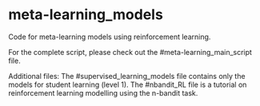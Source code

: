# meta-learning_models
Code for meta-learning models using reinforcement learning.

For the complete script, please check out the #meta-learning_main_script file. 

Additional files:
The #supervised_learning_models file contains only the models for student learning (level 1).
The #nbandit_RL file is a tutorial on reinforcement learning modelling using the n-bandit task. 
